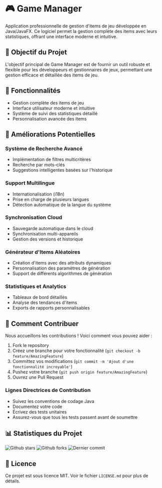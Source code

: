 # 🎮 Game Manager

Application professionnelle de gestion d'items de jeu développée en Java/JavaFX. Ce logiciel permet la gestion complète des items avec leurs statistiques, offrant une interface moderne et intuitive.

## 🎯 Objectif du Projet

L'objectif principal de Game Manager est de fournir un outil robuste et flexible pour les développeurs et gestionnaires de jeux, permettant une gestion efficace et détaillée des items de jeu.

## 🚀 Fonctionnalités

- Gestion complète des items de jeu
- Interface utilisateur moderne et intuitive
- Système de suivi des statistiques détaillé
- Personnalisation avancée des items

## 🔧 Améliorations Potentielles

### Système de Recherche Avancé
- Implémentation de filtres multicritères
- Recherche par mots-clés
- Suggestions intelligentes basées sur l'historique

### Support Multilingue
- Internationalisation (i18n)
- Prise en charge de plusieurs langues
- Détection automatique de la langue du système

### Synchronisation Cloud
- Sauvegarde automatique dans le cloud
- Synchronisation multi-appareils
- Gestion des versions et historique

### Générateur d'Items Aléatoires
- Création d'items avec des attributs dynamiques
- Personnalisation des paramètres de génération
- Support de différents algorithmes de génération

### Statistiques et Analytics
- Tableaux de bord détaillés
- Analyse des tendances d'items
- Exports de rapports personnalisables

## 🤝 Comment Contribuer

Nous accueillons les contributions ! Voici comment vous pouvez aider :

1. Fork le repository
2. Créez une branche pour votre fonctionnalité (`git checkout -b feature/AmazingFeature`)
3. Committez vos modifications (`git commit -m 'Ajout d'une fonctionnalité incroyable'`)
4. Pushez votre branche (`git push origin feature/AmazingFeature`)
5. Ouvrez une Pull Request

### Lignes Directrices de Contribution
- Suivez les conventions de codage Java
- Documentez votre code
- Écrivez des tests unitaires
- Assurez-vous que tous les tests passent avant de soumettre

## 📊 Statistiques du Projet

![Github stars](https://img.shields.io/github/stars/lolcontest/java-project-2024)
![Github forks](https://img.shields.io/github/forks/lolcontest/java-project-2024)
![Dernier commit](https://img.shields.io/github/last-commit/lolcontest/java-project-2024)

## 📜 Licence

Ce projet est sous licence MIT. Voir le fichier `LICENSE.md` pour plus de détails.
